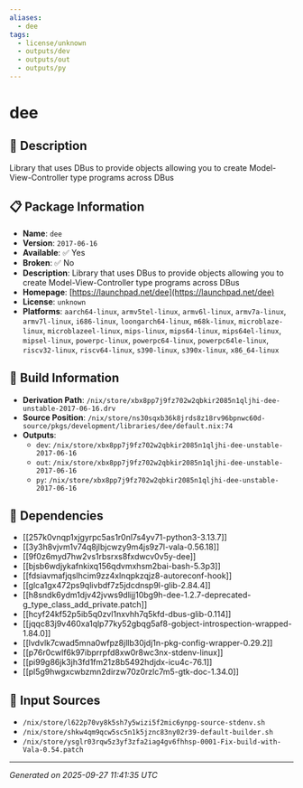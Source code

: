 ```yaml
---
aliases:
  - dee
tags:
  - license/unknown
  - outputs/dev
  - outputs/out
  - outputs/py
---
```


# dee

## 📝 Description

Library that uses DBus to provide objects allowing you to create Model-View-Controller type programs across DBus

## 📋 Package Information

- **Name**: `dee`
- **Version**: `2017-06-16`
- **Available**: ✅ Yes
- **Broken**: ✅ No
- **Description**: Library that uses DBus to provide objects allowing you to create Model-View-Controller type programs across DBus
- **Homepage**: [https://launchpad.net/dee](https://launchpad.net/dee)
- **License**: `unknown`
- **Platforms**: `aarch64-linux`, `armv5tel-linux`, `armv6l-linux`, `armv7a-linux`, `armv7l-linux`, `i686-linux`, `loongarch64-linux`, `m68k-linux`, `microblaze-linux`, `microblazeel-linux`, `mips-linux`, `mips64-linux`, `mips64el-linux`, `mipsel-linux`, `powerpc-linux`, `powerpc64-linux`, `powerpc64le-linux`, `riscv32-linux`, `riscv64-linux`, `s390-linux`, `s390x-linux`, `x86_64-linux`

## 🔧 Build Information

- **Derivation Path**: `/nix/store/xbx8pp7j9fz702w2qbkir2085n1qljhi-dee-unstable-2017-06-16.drv`
- **Source Position**: `/nix/store/ns30sqxb36k8jrds8z18rv96bpnwc60d-source/pkgs/development/libraries/dee/default.nix:74`
- **Outputs**:
  - `dev`:  `/nix/store/xbx8pp7j9fz702w2qbkir2085n1qljhi-dee-unstable-2017-06-16`
  - `out`:  `/nix/store/xbx8pp7j9fz702w2qbkir2085n1qljhi-dee-unstable-2017-06-16`
  - `py`:  `/nix/store/xbx8pp7j9fz702w2qbkir2085n1qljhi-dee-unstable-2017-06-16`

## 🔗 Dependencies

- [[257k0vnqp1xjgyrpc5as1r0nl7s4yv71-python3-3.13.7]]
- [[3y3h8vjvm1v74q8jlbjcwzy9m4js9z7l-vala-0.56.18]]
- [[9f0z6myd7hw2vs1rbsrxs8fxdwcv0v5y-dee]]
- [[bjsb6wdjykafnkixq156qdvmxhsm2bai-bash-5.3p3]]
- [[fdsiavmafjqslhcim9zz4xlnqpkzqjz8-autoreconf-hook]]
- [[glca1gx472ps9qlivbdf7z5jdcdnsp9l-glib-2.84.4]]
- [[h8sndk6ydm1djv42jvws9dlijj10bg9h-dee-1.2.7-deprecated-g_type_class_add_private.patch]]
- [[hcyf24kf52p5ib5q0zvl1nxvhh7q5kfd-dbus-glib-0.114]]
- [[jqqc83j9v460xa1qlp77ky52gbqg5af8-gobject-introspection-wrapped-1.84.0]]
- [[lvdvlk7cwad5mna0wfpz8jllb30jdj1n-pkg-config-wrapper-0.29.2]]
- [[p76r0cwlf6k97ibprrpfd8xw0r8wc3nx-stdenv-linux]]
- [[pi99g86jk3jh3fd1fm21z8b5492hdjdx-icu4c-76.1]]
- [[pl5g9hwgxcwbzmn2dirzw70z0rzlc7m5-gtk-doc-1.34.0]]

## 📁 Input Sources

- `/nix/store/l622p70vy8k5sh7y5wizi5f2mic6ynpg-source-stdenv.sh`
- `/nix/store/shkw4qm9qcw5sc5n1k5jznc83ny02r39-default-builder.sh`
- `/nix/store/ysglr03rqw5z3yf3zfa2iag4gv6fhhsp-0001-Fix-build-with-Vala-0.54.patch`

---
*Generated on 2025-09-27 11:41:35 UTC*
